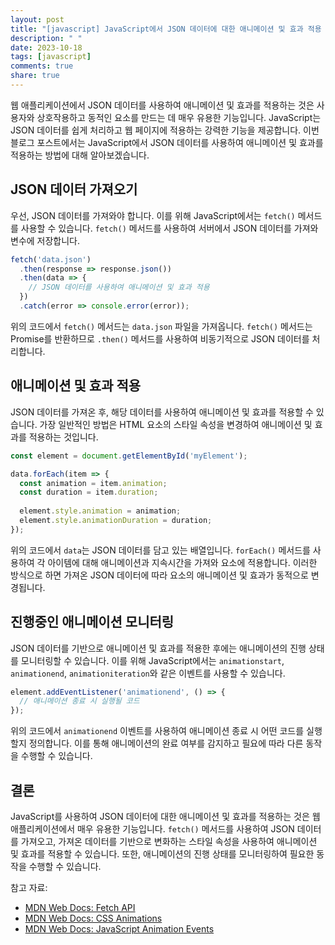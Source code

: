 ```yaml
---
layout: post
title: "[javascript] JavaScript에서 JSON 데이터에 대한 애니메이션 및 효과 적용 방법"
description: " "
date: 2023-10-18
tags: [javascript]
comments: true
share: true
---
```


웹 애플리케이션에서 JSON 데이터를 사용하여 애니메이션 및 효과를 적용하는 것은 사용자와 상호작용하고 동적인 요소를 만드는 데 매우 유용한 기능입니다. JavaScript는 JSON 데이터를 쉽게 처리하고 웹 페이지에 적용하는 강력한 기능을 제공합니다. 이번 블로그 포스트에서는 JavaScript에서 JSON 데이터를 사용하여 애니메이션 및 효과를 적용하는 방법에 대해 알아보겠습니다.

## JSON 데이터 가져오기

우선, JSON 데이터를 가져와야 합니다. 이를 위해 JavaScript에서는 `fetch()` 메서드를 사용할 수 있습니다. `fetch()` 메서드를 사용하여 서버에서 JSON 데이터를 가져와 변수에 저장합니다.

```javascript
fetch('data.json')
  .then(response => response.json())
  .then(data => {
    // JSON 데이터를 사용하여 애니메이션 및 효과 적용
  })
  .catch(error => console.error(error));
```

위의 코드에서 `fetch()` 메서드는 `data.json` 파일을 가져옵니다. `fetch()` 메서드는 Promise를 반환하므로 `.then()` 메서드를 사용하여 비동기적으로 JSON 데이터를 처리합니다.

## 애니메이션 및 효과 적용

JSON 데이터를 가져온 후, 해당 데이터를 사용하여 애니메이션 및 효과를 적용할 수 있습니다. 가장 일반적인 방법은 HTML 요소의 스타일 속성을 변경하여 애니메이션 및 효과를 적용하는 것입니다.

```javascript
const element = document.getElementById('myElement');

data.forEach(item => {
  const animation = item.animation;
  const duration = item.duration;
  
  element.style.animation = animation;
  element.style.animationDuration = duration;
});
```

위의 코드에서 `data`는 JSON 데이터를 담고 있는 배열입니다. `forEach()` 메서드를 사용하여 각 아이템에 대해 애니메이션과 지속시간을 가져와 요소에 적용합니다. 이러한 방식으로 하면 가져온 JSON 데이터에 따라 요소의 애니메이션 및 효과가 동적으로 변경됩니다.

## 진행중인 애니메이션 모니터링

JSON 데이터를 기반으로 애니메이션 및 효과를 적용한 후에는 애니메이션의 진행 상태를 모니터링할 수 있습니다. 이를 위해 JavaScript에서는 `animationstart`, `animationend`, `animationiteration`와 같은 이벤트를 사용할 수 있습니다.

```javascript
element.addEventListener('animationend', () => {
  // 애니메이션 종료 시 실행될 코드
});
```

위의 코드에서 `animationend` 이벤트를 사용하여 애니메이션 종료 시 어떤 코드를 실행할지 정의합니다. 이를 통해 애니메이션의 완료 여부를 감지하고 필요에 따라 다른 동작을 수행할 수 있습니다.

## 결론

JavaScript를 사용하여 JSON 데이터에 대한 애니메이션 및 효과를 적용하는 것은 웹 애플리케이션에서 매우 유용한 기능입니다. `fetch()` 메서드를 사용하여 JSON 데이터를 가져오고, 가져온 데이터를 기반으로 변화하는 스타일 속성을 사용하여 애니메이션 및 효과를 적용할 수 있습니다. 또한, 애니메이션의 진행 상태를 모니터링하여 필요한 동작을 수행할 수 있습니다.

참고 자료:
- [MDN Web Docs: Fetch API](https://developer.mozilla.org/en-US/docs/Web/API/Fetch_API)
- [MDN Web Docs: CSS Animations](https://developer.mozilla.org/en-US/docs/Web/CSS/CSS_Animations)
- [MDN Web Docs: JavaScript Animation Events](https://developer.mozilla.org/en-US/docs/Web/API/HTMLElement/animationstart_event)